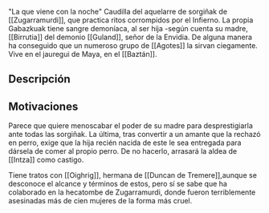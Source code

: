    "La que viene con la noche"
   Caudilla del aquelarre de sorgiñak de [[Zugarramurdi]], que practica ritos corrompidos por el Infierno. La propia Gabazkuak tiene sangre demoníaca, al ser hija -según cuenta su madre, [[Birrutia]] del demonio [[Guland]], señor de la Envidia. De alguna manera ha conseguido que un numeroso grupo de [[Agotes]] la sirvan ciegamente. Vive en el jauregui de Maya, en el [[Baztán]]. 
## Descripción 
## Motivaciones
Parece que quiere menoscabar el poder de su madre para desprestigiarla ante todas las sorgiñak. La última, tras convertir a un amante que la rechazó en perro, exige que la hija recién nacida de este le sea entregada para dársela de comer al propio perro. De no hacerlo, arrasará la aldea de [[Intza]] como castigo. 

 Tiene tratos con [[Oighrig]], hermana de [[Duncan de Tremere]],aunque se desconoce el alcance y términos de estos, pero sí se sabe que ha colaborado en la hecatombe de Zugarramurdi, donde fueron terriblemente asesinadas más de cien mujeres de la forma más cruel. 

